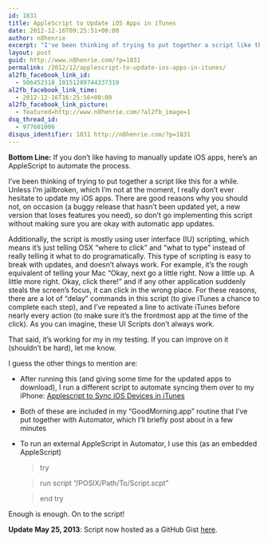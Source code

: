 ```yaml
---
id: 1831
title: AppleScript to Update iOS Apps in iTunes
date: 2012-12-16T09:25:51+00:00
author: n8henrie
excerpt: "I've been thinking of trying to put together a script like this for a while. Unless I'm jailbroken, which I'm not at the moment, I really don't ever hesitate to update my iOS apps. There are good reasons why you should not, on occasion (a buggy release that hasn't been updated yet, a new version that loses features you need), so don't go implementing this script without making sure you are okay with automatic app updates."
layout: post
guid: http://www.n8henrie.com/?p=1831
permalink: /2012/12/applescript-to-update-ios-apps-in-itunes/
al2fb_facebook_link_id:
  - 506452318_10151289744337319
al2fb_facebook_link_time:
  - 2012-12-16T16:25:56+00:00
al2fb_facebook_link_picture:
  - featured=http://www.n8henrie.com/?al2fb_image=1
dsq_thread_id:
  - 977601006
disqus_identifier: 1831 http://n8henrie.com/?p=1831
---
```

**Bottom Line:** If you don’t like having to manually update iOS apps, here’s an AppleScript to automate the process.
  
<!--more-->

I’ve been thinking of trying to put together a script like this for a while. Unless I’m jailbroken, which I’m not at the moment, I really don’t ever hesitate to update my iOS apps. There are good reasons why you should not, on occasion (a buggy release that hasn’t been updated yet, a new version that loses features you need), so don’t go implementing this script without making sure you are okay with automatic app updates.

Additionally, the script is mostly using user interface (IU) scripting, which means it’s just telling OSX “where to click” and “what to type” instead of really telling it what to do programatically. This type of scripting is easy to break with updates, and doesn’t always work. For example, it’s the rough equivalent of telling your Mac “Okay, next go a little right. Now a little up. A little more right. Okay, click there!” and if any other application suddenly steals the screen’s focus, it can click in the wrong place. For these reasons, there are a lot of “delay” commands in this script (to give iTunes a chance to complete each step), and I’ve repeated a line to activate iTunes before nearly every action (to make sure it’s the frontmost app at the time of the click). As you can imagine, these UI Scripts don’t always work.

That said, it’s working for my in my testing. If you can improve on it (shouldn’t be hard), let me know.

I guess the other things to mention are:

  * After running this (and giving some time for the updated apps to download), I run a different script to automate syncing them over to my iPhone: [Applescript to Sync iOS Devices in iTunes](http://www.n8henrie.com/2011/12/applescript-to-sync-ios-devices-in/)
  * Both of these are included in my “GoodMorning.app” routine that I’ve put together with Automator, which I’ll briefly post about in a few minutes
  * To run an external AppleScript in Automator, I use this (as an embedded AppleScript)
  
    > try
  
    > run script “/POSIX/Path/To/Script.scpt”
  
    > end try 

Enough is enough. On to the script!

**Update May 25, 2013**: Script now hosted as a GitHub Gist <a href="https://gist.github.com/n8henrie/5649326" title="UpdateiOSApps.applescript at GitHub" target="_blank">here</a>.